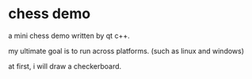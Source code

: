# chess demo
a mini chess demo written by qt c++. 

my ultimate goal is to run across platforms. (such as linux and windows)

at first, i will draw a checkerboard.